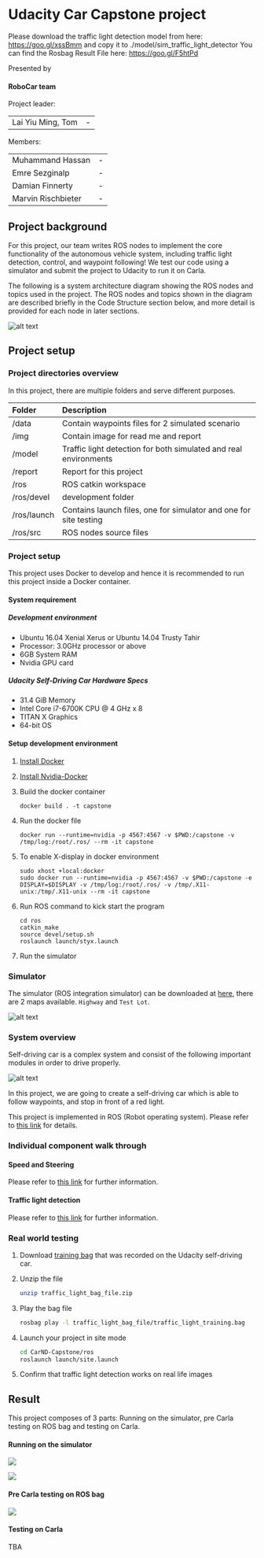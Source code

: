 # Udacity Car Capstone project 

Please download the traffic light detection model from here: https://goo.gl/xssBmm and copy it to ./model/sim_traffic_light_detector
You can find the Rosbag Result File here: https://goo.gl/F5htPd


[//]: # (Image References)

[image1]: ./imgs/simulator.png "simulator"
[image2]: ./imgs/ros_code_structure.PNG "ros code structure"
[image3]: ./imgs/tl-detector-ros-graph.png "traffic light detector node"
[image4]: ./imgs/waypoint-updater-ros-graph.png "waypoint updater node"
[image5]: ./imgs/dbw-node-ros-graph.png "dbw node"
[image6]: ./imgs/result_highway_video.PNG "result highway"
[image7]: ./imgs/result_testlot_video.PNG "result testlot"
[image8]: ./imgs/result_rosbag_video.PNG "rosbag testlot"
[image9]: ./imgs/self_driving_stack.PNG "driving stack"

Presented by

#### RoboCar team

Project leader:
<table style="border-collapse: collapse; border: none;">
<tr>
    <td>Lai Yiu Ming, Tom</td>
    <td>-</td>
</tr>
</table>

Members:
<table style="border-collapse: collapse; border: none;">
<tr>
    <td>Muhammand Hassan</td>
    <td>-</td>
</tr>
<tr>
    <td>Emre Sezginalp</td>
    <td>-</td>
</tr>
<tr>
    <td>Damian Finnerty</td>
    <td>-</td>
</tr>
<tr>
    <td>Marvin Rischbieter</td>
    <td>-</td>
</tr>
</table>

## Project background
For this project, our team writes ROS nodes to implement the core functionality of the autonomous vehicle system,
including traffic light detection, control, and waypoint following! We test our code using a simulator
and submit the project to Udacity to run it on Carla.

The following is a system architecture diagram showing the ROS nodes and topics used in the project.
The ROS nodes and topics shown in the diagram are
described briefly in the Code Structure section below, and more detail is provided for each node in later sections.

![alt text][image2]

## Project setup

### Project directories overview

In this project, there are multiple folders and serve different purposes.

| Folder | Description |
| :------------ | :----------- |
| /data       | Contain waypoints files for 2 simulated scenario  |
| /img       | Contain image for read me and report  |
| /model       | Traffic light detection for both simulated and real environments |
| /report       | Report for this project |
| /ros       | ROS catkin workspace  |
| /ros/devel       |  development folder |
| /ros/launch       | Contains launch files, one for simulator and one for site testing |
| /ros/src       | ROS nodes source files  |


### Project setup

This project uses Docker to develop and hence it is recommended to run this project inside a Docker container.

#### System requirement

##### Development environment
* Ubuntu 16.04 Xenial Xerus or Ubuntu 14.04 Trusty Tahir
* Processor: 3.0GHz processor or above
* 6GB System RAM
* Nvidia GPU card

##### Udacity Self-Driving Car Hardware Specs
* 31.4 GiB Memory
* Intel Core i7-6700K CPU @ 4 GHz x 8
* TITAN X Graphics
* 64-bit OS

#### Setup development environment

1. [Install Docker](https://docs.docker.com/install/)

2. [Install Nvidia-Docker](https://github.com/nvidia/nvidia-docker/wiki/Installation-(version-2.0))

3. Build the docker container

    ```
    docker build . -t capstone
    ```

4. Run the docker file

    ```
    docker run --runtime=nvidia -p 4567:4567 -v $PWD:/capstone -v /tmp/log:/root/.ros/ --rm -it capstone
    ```

5. To enable X-display in docker environment
    
    ```
    sudo xhost +local:docker
    sudo docker run --runtime=nvidia -p 4567:4567 -v $PWD:/capstone -e DISPLAY=$DISPLAY -v /tmp/log:/root/.ros/ -v /tmp/.X11-unix:/tmp/.X11-unix --rm -it capstone
    ```

6. Run ROS command to kick start the program

    ```
    cd ros
    catkin_make
    source devel/setup.sh
    roslaunch launch/styx.launch
    ```

7. Run the simulator

### Simulator

The simulator (ROS integration simulator) can be downloaded at [here](https://github.com/udacity/self-driving-car-sim/releases),
there are 2 maps available. `Highway` and `Test Lot`.

![alt text][image1]

### System overview

Self-driving car is a complex system and consist of the following important modules in order to drive properly.

![alt text][image9]

In this project, we are going to create a self-driving car which is able to follow waypoints, and stop
 in front of a red light.

This project is implemented in ROS (Robot operating system). Please refer
to [this link](./report/system_architecture.md) for details.

### Individual component walk through

#### Speed and Steering

Please refer to [this link](./report/control.md) for further information.

#### Traffic light detection

Please refer to [this link](./report/perception.md) for further information.

### Real world testing
1. Download [training bag](https://s3-us-west-1.amazonaws.com/udacity-selfdrivingcar/traffic_light_bag_file.zip) that was recorded on the Udacity self-driving car.

2. Unzip the file
    ```bash
    unzip traffic_light_bag_file.zip
    ```

3. Play the bag file
    ```bash
    rosbag play -l traffic_light_bag_file/traffic_light_training.bag
    ```
4. Launch your project in site mode
    ```bash
    cd CarND-Capstone/ros
    roslaunch launch/site.launch
    ```

5. Confirm that traffic light detection works on real life images

## Result

This project composes of 3 parts: Running on the simulator, pre Carla testing on ROS bag and
testing on Carla.

#### Running on the simulator

[<img src="https://github.com/ymlai87416/CarND-Capstone/blob/master/imgs/result_highway_video.PNG">](https://youtu.be/9b8NSd8rVPU)

[<img src="https://github.com/ymlai87416/CarND-Capstone/blob/master/imgs/result_testlot_video.PNG">](https://youtu.be/JuvvOXDO_Dk)

#### Pre Carla testing on ROS bag

[<img src="https://github.com/ymlai87416/CarND-Capstone/blob/master/imgs/result_rosbag_video.PNG">](https://youtu.be/Hv98eP3KxwA)

#### Testing on Carla

TBA
